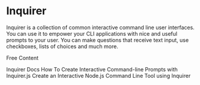 # Inquirer

Inquirer is a collection of common interactive command line user interfaces. You can use it to empower your CLI applications with nice and useful prompts to your user. You can make questions that receive text input, use checkboxes, lists of choices and much more.

<ResourceGroupTitle>Free Content</ResourceGroupTitle>

<BadgeLink colorScheme='blue' badgeText='Official Docs' href='https://github.com/SBoudrias/Inquirer.js#readme'>Inquirer Docs</BadgeLink>
<BadgeLink colorScheme='yellow' badgeText='Read' href='https://www.digitalocean.com/community/tutorials/nodejs-interactive-command-line-prompts'>How To Create Interactive Command-line Prompts with Inquirer.js</BadgeLink>
<BadgeLink badgeText='Watch' href='https://egghead.io/lessons/node-js-create-an-interactive-node-js-command-line-tool-using-inquirer'>Create an Interactive Node.js Command Line Tool using Inquirer</BadgeLink>
